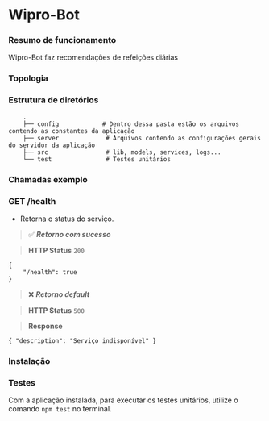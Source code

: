 # Wipro-Bot

### Resumo de funcionamento
Wipro-Bot faz recomendações de refeições diárias

### Topologia

### Estrutura de diretórios
```
    .
    ├── config            # Dentro dessa pasta estão os arquivos contendo as constantes da aplicação
    ├── server             # Arquivos contendo as configurações gerais do servidor da aplicação
    ├── src                # lib, models, services, logs...
    └── test               # Testes unitários
```

### Chamadas exemplo

### **GET** /health
- Retorna o status do serviço.

>:white_check_mark: **_Retorno com sucesso_**

>**HTTP Status** `200`
```
{
    "/health": true
}
```

>:x: **_Retorno default_**

>**HTTP Status** `500`

>**Response**
```
{ "description": "Serviço indisponível" }
```

### Instalação

### Testes
Com a aplicação instalada, para executar os testes unitários, utilize o comando `npm test` no terminal.
